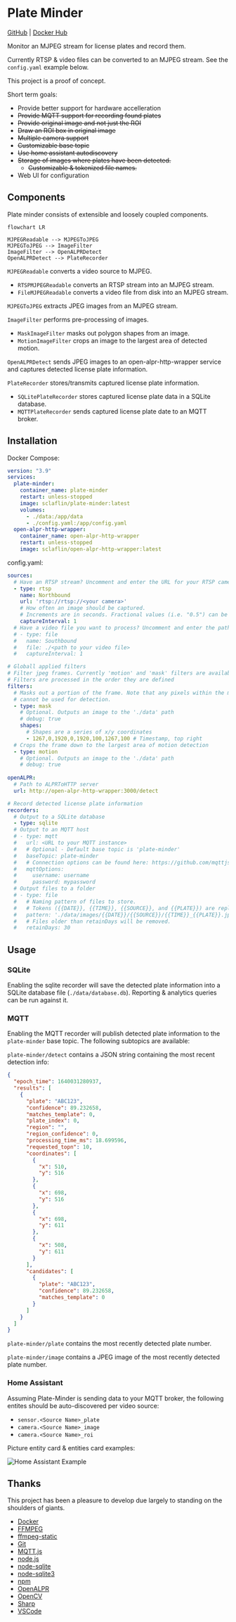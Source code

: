 # Plate Minder #

[GitHub](https://github.com/sclaflin/Plate-Minder) | [Docker Hub](https://hub.docker.com/r/sclaflin/plate-minder)

Monitor an MJPEG stream for license plates and record them.

Currently RTSP & video files can be converted to an MJPEG stream. See the `config.yaml` example below.

This project is a proof of concept.

Short term goals:

 * Provide better support for hardware accelleration
 * ~~Provide MQTT support for recording found plates~~
 * ~~Provide original image and not just the ROI~~
 * ~~Draw an ROI box in original image~~
 * ~~Multiple camera support~~
 * ~~Customizable base topic~~
 * ~~Use home assistant autodiscovery~~
 * ~~Storage of images where plates have been detected.~~
	* ~~Customizable & tokenized file names.~~
 * Web UI for configuration


 ## Components ##

 Plate minder consists of extensible and loosely coupled components.

```mermaid
flowchart LR

MJPEGReadable --> MJPEGToJPEG
MJPEGToJPEG --> ImageFilter
ImageFilter --> OpenALPRDetect
OpenALPRDetect --> PlateRecorder
```

`MJPEGReadable` converts a video source to MJPEG. 
- `RTSPMJPEGReadable` converts an RTSP stream into an MJPEG stream.
- `FileMJPEGReadable` converts a video file from disk into an MJPEG stream.

`MJPEGToJPEG` extracts JPEG images from an MJPEG stream.

`ImageFilter` performs pre-processing of images.
- `MaskImageFilter` masks out polygon shapes from an image.
- `MotionImageFilter` crops an image to the largest area of detected motion.

`OpenALPRDetect` sends JPEG images to an open-alpr-http-wrapper service and captures detected license plate information.

`PlateRecorder` stores/transmits captured license plate information.
- `SQLitePlateRecorder` stores captured license plate data in a SQLite database.
- `MQTTPlateRecorder` sends captured license plate date to an MQTT broker.

## Installation ##

Docker Compose:

```yaml
version: "3.9"
services:
  plate-minder:
    container_name: plate-minder
    restart: unless-stopped
    image: sclaflin/plate-minder:latest
    volumes:
      - ./data:/app/data
      - ./config.yaml:/app/config.yaml
  open-alpr-http-wrapper:
    container_name: open-alpr-http-wrapper
    restart: unless-stopped
    image: sclaflin/open-alpr-http-wrapper:latest
```

config.yaml:

```yaml
sources:
  # Have an RTSP stream? Uncomment and enter the URL for your RTSP camera.
  - type: rtsp
    name: Northbound
    url: 'rtsp://rtsp://<your camera>'
    # How often an image should be captured. 
    # Increments are in seconds. Fractional values (i.e. "0.5") can be used for sub-second capturing.
    captureInterval: 1
  # Have a video file you want to process? Uncomment and enter the path of your video
  # - type: file
  #   name: Southbound
  #   file: ./<path to your video file>
  #   captureInterval: 1

# Globall applied filters
# Filter jpeg frames. Currently 'motion' and 'mask' filters are available.
# Filters are processed in the order they are defined
filters:
  # Masks out a portion of the frame. Note that any pixels within the mask
  # cannot be used for detection.
  - type: mask
    # Optional. Outputs an image to the './data' path
    # debug: true
    shapes:
      # Shapes are a series of x/y coordinates
      - 1267,0,1920,0,1920,100,1267,100 # Timestamp, top right
  # Crops the frame down to the largest area of motion detection
  - type: motion
    # Optional. Outputs an image to the './data' path
    # debug: true
  
openALPR:
  # Path to ALPRToHTTP server
  url: http://open-alpr-http-wrapper:3000/detect

# Record detected license plate information
recorders:
  # Output to a SQLite database
  - type: sqlite
  # Output to an MQTT host
  # - type: mqtt
  #   url: <URL to your MQTT instance>
  #   # Optional - Default base topic is 'plate-minder'
  #   baseTopic: plate-minder
  #   # Connection options can be found here: https://github.com/mqttjs/MQTT.js#client
  #   mqttOptions:
  #     username: username
  #     password: mypassword
  # Output files to a folder
  # - type: file
  #   # Naming pattern of files to store.
  #   # Tokens ({{DATE}}, {{TIME}}, {{SOURCE}}, and {{PLATE}}) are replaced with dynamic values
  #   pattern: './data/images/{{DATE}}/{{SOURCE}}/{{TIME}}_{{PLATE}}.jpeg'
  #   # Files older than retainDays will be removed.
  #   retainDays: 30
```

## Usage ##

### SQLite ###

Enabling the sqlite recorder will save the detected plate information into a SQLite database file (`./data/database.db`).
Reporting & analytics queries can be run against it.


### MQTT ###

Enabling the MQTT recorder will publish detected plate information to the `plate-minder` base topic. The following subtopics are available:

`plate-minder/detect` contains a JSON string containing the most recent detection info:

```json
{
  "epoch_time": 1640031280937,
  "results": [
    {
      "plate": "ABC123",
      "confidence": 89.232658,
      "matches_template": 0,
      "plate_index": 0,
      "region": "",
      "region_confidence": 0,
      "processing_time_ms": 18.699596,
      "requested_topn": 10,
      "coordinates": [
        {
          "x": 510,
          "y": 516
        },
        {
          "x": 698,
          "y": 516
        },
        {
          "x": 698,
          "y": 611
        },
        {
          "x": 508,
          "y": 611
        }
      ],
      "candidates": [
        {
          "plate": "ABC123",
          "confidence": 89.232658,
          "matches_template": 0
        }
      ]
    }
  ]
}
```
`plate-minder/plate` contains the most recently detected plate number.

`plate-minder/image` contains a JPEG image of the most recently detected plate number.

### Home Assistant ###

Assuming Plate-Minder is sending data to your MQTT broker, the following entites should be auto-discovered per video source:

* `sensor.<Source Name>_plate`
* `camera.<Source Name>_image`
* `camera.<Source Name>_roi`

Picture entity card & entities card examples:

![Home Assistant Example](/images/home_assistant.png)

## Thanks ##

This project has been a pleasure to develop due largely to standing on the shoulders of giants.

* [Docker](https://www.docker.com/)
* [FFMPEG](https://ffmpeg.org/)
* [ffmpeg-static](https://github.com/eugeneware/ffmpeg-static)
* [Git](https://git-scm.com/)
* [MQTT.js](https://github.com/mqttjs)
* [node.js](https://nodejs.org)
* [node-sqlite](https://github.com/kriasoft/node-sqlite)
* [node-sqlite3](https://github.com/mapbox/node-sqlite3/)
* [npm](https://www.npmjs.com/)
* [OpenALPR](https://github.com/openalpr/openalpr)
* [OpenCV](https://opencv.org/)
* [Sharp](https://github.com/lovell/sharp)
* [VSCode](https://code.visualstudio.com/)
